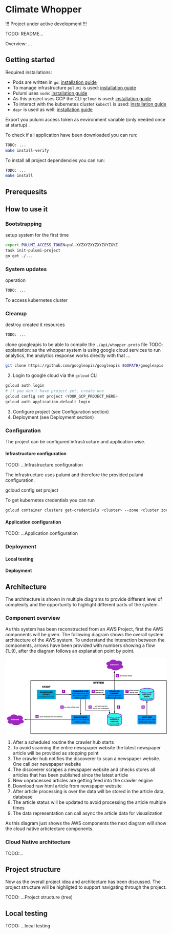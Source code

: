 # Climate Whopper

!!! Project under active development !!!

TODO: README...

Overview: ...

## Getting started

Required installations:

-   Pods are written in `go`: [installation guide]()
-   To manage infrastructure `pulumi` is used: [installation guide]()
-   Pulumi uses `node`: [installation guide]()
-   As this project uses GCP the CLI `gcloud` is used: [installation guide]()
-   To interact with the kubernetes cluster `kubectl` is used: [installation guide]()
-   `dapr` is used as well: [installation guide]()

Export you pulumi access token as environment variable (only needed once at startup) .

To check if all application have been downloaded you can run:

```bash
TODO: ...
make install-verify
```

To install all project dependencies you can run:

```bash
TODO: ...
make install
```

## Prerequesits



## How to use it

### Bootstrapping
setup system for the first time 

```bash
export PULUMI_ACCESS_TOKEN=pul-XYZXYZXYZXYZXYZXYZ
task init-pulumi-project 
go get ./...
```

### System updates
operation

```bash
TODO: ...
```

To access kubernetes cluster 

### Cleanup
destroy created it resources

```bash
TODO: ...
```

clone googleapis to be able to compile the `./api/whopper.proto` file
TODO: explanation: as the whopper system is using google cloud services to run analytics, the analytics response works directly with that ...

```bash
git clone https://github.com/googleapis/googleapis $GOPATH/googleapis
```

2. Login to google cloud via the `gcloud` CLI

```bash
gcloud auth login
# if you don't have project yet, create one
gcloud config set project <YOUR_GCP_PROJECT_HERE>
gcloud auth application-default login
```

3. Configure project (see Configuration section)
4. Deployment (see Deployment section)

### Configuration

The project can be configured infrastructure and application wise.

#### Infrastructure configuration

TODO: ...Infrastructure configuration

The infrastructure uses pulumi and therefore the provided pulumi configuration.

gcloud config set project <GCP-PROJECT-ID>

To get kubernetes credentials you can run

```bash
gcloud container clusters get-credentials <cluster> --zone <cluster zone> --project <gcp project>
```

#### Application configuration

TODO: ...Application configuration

### Deployment

#### Local testing

#### Deployment

## Architecture

The architecture is shown in multiple diagrams to provide different level of complexity and the opportunity to highlight different parts of the system.

### Component overview

As this system has been reconstructed from an AWS Project, first the AWS components will be given.
The following diagram shows the overall system architecture of the AWS system. To understand the interaction between the components, arrows have been provided with numbers showing a flow (1..9), after the diagram follows an explanation point by point.

![General AWS System Overview](./assets/consider-cloud-native-aws-system-overview.png)

1. After a scheduled routine the crawler hub starts
2. To avoid scanning the entire newspaper website the latest newspaper article will be provided as stopping point
3. The crawler hub notifies the discoverer to scan a newspaper website. One call per newspaper website
4. The discoverer scrapes a newspaper website and checks stores all articles that has been published since the latest article
5. New unprocessed articles are getting feed into the crawler engine
6. Download raw html article from newspaper website
7. After article processing is over the data will be stored in the article data, database
8. The article status will be updated to avoid processing the article multiple times
9. The data representation can call async the article data for visualization

As this diagram just shows the AWS components the next diagram will show the cloud native artictecture components.

### Cloud Native architecture

TODO:...

## Project structure

Now as the overall project idea and architecture has been discussed. The project structure will be highligted to support navigating through the project.

TODO: ...Project structure (tree)

## Local testing

TODO: ...local testing
